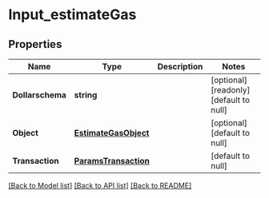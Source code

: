 # Input_estimateGas

## Properties
Name | Type | Description | Notes
------------ | ------------- | ------------- | -------------
**Dollarschema** | **string** |  | [optional] [readonly] [default to null]
**Object** | [**EstimateGasObject**](EstimateGasObject.md) |  | [optional] [default to null]
**Transaction** | [**ParamsTransaction**](ParamsTransaction.md) |  | [default to null]

[[Back to Model list]](../README.md#documentation-for-models) [[Back to API list]](../README.md#documentation-for-api-endpoints) [[Back to README]](../README.md)


